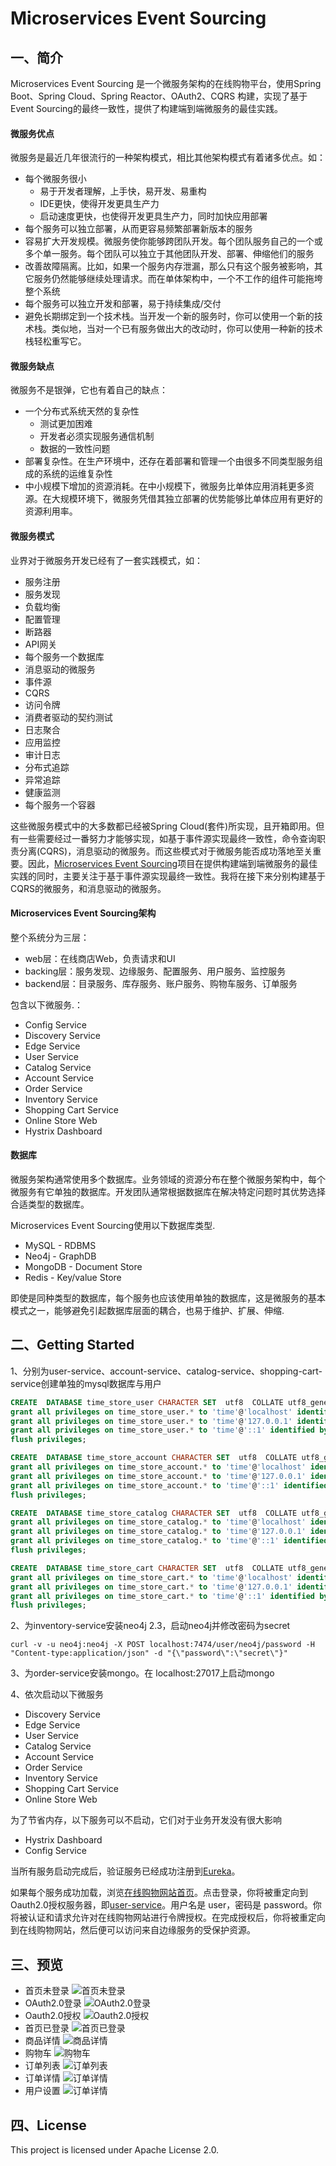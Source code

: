 # Microservices Event Sourcing

## 一、简介

Microservices Event Sourcing 是一个微服务架构的在线购物平台，使用Spring Boot、Spring Cloud、Spring Reactor、OAuth2、CQRS 构建，实现了基于Event Sourcing的最终一致性，提供了构建端到端微服务的最佳实践。

#### 微服务优点
微服务是最近几年很流行的一种架构模式，相比其他架构模式有着诸多优点。如：
* 每个微服务很小
    * 易于开发者理解，上手快，易开发、易重构
    * IDE更快，使得开发更具生产力
    * 启动速度更快，也使得开发更具生产力，同时加快应用部署
* 每个服务可以独立部署，从而更容易频繁部署新版本的服务
* 容易扩大开发规模。微服务使你能够跨团队开发。每个团队服务自己的一个或多个单一服务。每个团队可以独立于其他团队开发、部署、伸缩他们的服务
* 改善故障隔离。比如，如果一个服务内存泄漏，那么只有这个服务被影响，其它服务仍然能够继续处理请求。而在单体架构中，一个不工作的组件可能拖垮整个系统
* 每个服务可以独立开发和部署，易于持续集成/交付
* 避免长期绑定到一个技术栈。当开发一个新的服务时，你可以使用一个新的技术栈。类似地，当对一个已有服务做出大的改动时，你可以使用一种新的技术栈轻松重写它。

#### 微服务缺点
微服务不是银弹，它也有着自己的缺点：
* 一个分布式系统天然的复杂性
    * 测试更加困难
    * 开发者必须实现服务通信机制
    * 数据的一致性问题
* 部署复杂性。在生产环境中，还存在着部署和管理一个由很多不同类型服务组成的系统的运维复杂性
* 中小规模下增加的资源消耗。在中小规模下，微服务比单体应用消耗更多资源。在大规模环境下，微服务凭借其独立部署的优势能够比单体应用有更好的资源利用率。

#### 微服务模式
业界对于微服务开发已经有了一套实践模式，如：
* 服务注册
* 服务发现
* 负载均衡
* 配置管理
* 断路器
* API网关
* 每个服务一个数据库
* 消息驱动的微服务
* 事件源
* CQRS
* 访问令牌
* 消费者驱动的契约测试
* 日志聚合
* 应用监控
* 审计日志
* 分布式追踪
* 异常追踪
* 健康监测
* 每个服务一个容器

这些微服务模式中的大多数都已经被Spring Cloud(套件)所实现，且开箱即用。但有一些需要经过一番努力才能够实现，如基于事件源实现最终一致性，命令查询职责分离(CQRS)，消息驱动的微服务。而这些模式对于微服务能否成功落地至关重要。因此，[Microservices Event Sourcing](https://github.com/chaokunyang/microservices-event-sourcing)项目在提供构建端到端微服务的最佳实践的同时，主要关注于基于事件源实现最终一致性。我将在接下来分别构建基于CQRS的微服务，和消息驱动的微服务。

#### Microservices Event Sourcing架构
整个系统分为三层：
* web层：在线商店Web，负责请求和UI
* backing层：服务发现、边缘服务、配置服务、用户服务、监控服务
* backend层：目录服务、库存服务、账户服务、购物车服务、订单服务

包含以下微服务.：
* Config Service
* Discovery Service
* Edge Service
* User Service
* Catalog Service
* Account Service
* Order Service
* Inventory Service
* Shopping Cart Service
* Online Store Web
* Hystrix Dashboard

#### 数据库
微服务架构通常使用多个数据库。业务领域的资源分布在整个微服务架构中，每个微服务有它单独的数据库。开发团队通常根据数据库在解决特定问题时其优势选择合适类型的数据库。

Microservices Event Sourcing使用以下数据库类型.
* MySQL - RDBMS
* Neo4j - GraphDB
* MongoDB - Document Store
* Redis - Key/value Store

即使是同种类型的数据库，每个服务也应该使用单独的数据库，这是微服务的基本模式之一，能够避免引起数据库层面的耦合，也易于维护、扩展、伸缩.

## 二、Getting Started

1、分别为user-service、account-service、catalog-service、shopping-cart-service创建单独的mysql数据库与用户
``` sql
CREATE  DATABASE time_store_user CHARACTER SET  utf8  COLLATE utf8_general_ci;
grant all privileges on time_store_user.* to 'time'@'localhost' identified by '123456';
grant all privileges on time_store_user.* to 'time'@'127.0.0.1' identified by '123456';
grant all privileges on time_store_user.* to 'time'@'::1' identified by '123456';
flush privileges;
```
``` sql
CREATE  DATABASE time_store_account CHARACTER SET  utf8  COLLATE utf8_general_ci;
grant all privileges on time_store_account.* to 'time'@'localhost' identified by '123456';
grant all privileges on time_store_account.* to 'time'@'127.0.0.1' identified by '123456';
grant all privileges on time_store_account.* to 'time'@'::1' identified by '123456';
flush privileges;
```
``` sql
CREATE  DATABASE time_store_catalog CHARACTER SET  utf8  COLLATE utf8_general_ci;
grant all privileges on time_store_catalog.* to 'time'@'localhost' identified by '123456';
grant all privileges on time_store_catalog.* to 'time'@'127.0.0.1' identified by '123456';
grant all privileges on time_store_catalog.* to 'time'@'::1' identified by '123456';
flush privileges;
```
``` sql
CREATE  DATABASE time_store_cart CHARACTER SET  utf8  COLLATE utf8_general_ci;
grant all privileges on time_store_cart.* to 'time'@'localhost' identified by '123456';
grant all privileges on time_store_cart.* to 'time'@'127.0.0.1' identified by '123456';
grant all privileges on time_store_cart.* to 'time'@'::1' identified by '123456';
flush privileges;
```

2、为inventory-service安装neo4j 2.3，启动neo4j并修改密码为secret
``` shell
curl -v -u neo4j:neo4j -X POST localhost:7474/user/neo4j/password -H "Content-type:application/json" -d "{\"password\":\"secret\"}"
```
3、为order-service安装mongo。在 localhost:27017上启动mongo

4、依次启动以下微服务
* Discovery Service
* Edge Service
* User Service
* Catalog Service
* Account Service
* Order Service
* Inventory Service
* Shopping Cart Service
* Online Store Web

为了节省内存，以下服务可以不启动，它们对于业务开发没有很大影响
* Hystrix Dashboard
* Config Service

当所有服务启动完成后，验证服务已经成功注册到[Eureka](http://localhost:8761)。

如果每个服务成功加载，浏览[在线购物网站首页](http://localhost:8787)。点击登录，你将被重定向到Oauth2.0授权服务器，即[user-service](http://localhost:8181/auth/login)。用户名是 user，密码是 password。你将被认证和请求允许对在线购物网站进行令牌授权。在完成授权后，你将被重定向到在线购物网站，然后便可以访问来自边缘服务的受保护资源。

## 三、预览
* 首页未登录
![首页未登录](https://raw.githubusercontent.com/chaokunyang/microservices-event-sourcing/master/docs/images/01-home-not-logged.png)
* OAuth2.0登录
![OAuth2.0登录](https://github.com/chaokunyang/microservices-event-sourcing/raw/master/docs/images/02-oauth2.0-login.png)
* Oauth2.0授权
![Oauth2.0授权](https://github.com/chaokunyang/microservices-event-sourcing/raw/master/docs/images/03-oauth2.0-grant.png)
* 首页已登录
![首页已登录](https://github.com/chaokunyang/microservices-event-sourcing/raw/master/docs/images/04-home-logged.png)
* 商品详情
![商品详情](https://github.com/chaokunyang/microservices-event-sourcing/raw/master/docs/images/05-product-detail.jpg)
* 购物车
![购物车](https://github.com/chaokunyang/microservices-event-sourcing/raw/master/docs/images/06-shopping-cart.png)
* 订单列表
![订单列表](https://github.com/chaokunyang/microservices-event-sourcing/raw/master/docs/images/07-orders.png)
* 订单详情
![订单详情](https://github.com/chaokunyang/microservices-event-sourcing/raw/master/docs/images/08-order.jpg)
* 用户设置
![订单详情](https://github.com/chaokunyang/microservices-event-sourcing/raw/master/docs/images/09-user-settings.jpg)

## 四、License

This project is licensed under Apache License 2.0.